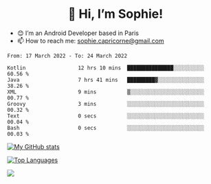 <h1 align="center"> 👋 Hi, I’m Sophie! </h1>  

- 😊 I’m an Android Developer based in Paris
- 📫 How to reach me: sophie.capricorne@gmail.com


<!--START_SECTION:waka-->

```text
From: 17 March 2022 - To: 24 March 2022

Kotlin                 12 hrs 10 mins  ███████████████░░░░░░░░░░   60.56 %
Java                   7 hrs 41 mins   █████████▓░░░░░░░░░░░░░░░   38.26 %
XML                    9 mins          ▒░░░░░░░░░░░░░░░░░░░░░░░░   00.77 %
Groovy                 3 mins          ░░░░░░░░░░░░░░░░░░░░░░░░░   00.32 %
Text                   0 secs          ░░░░░░░░░░░░░░░░░░░░░░░░░   00.04 %
Bash                   0 secs          ░░░░░░░░░░░░░░░░░░░░░░░░░   00.03 %
```

<!--END_SECTION:waka-->

[![My GitHub stats](https://github-readme-stats.vercel.app/api?username=sophicapri&show_icons=true&theme=buefy)](https://github.com/anuraghazra/github-readme-stats)

[![Top Languages](https://github-readme-stats.vercel.app/api/top-langs/?username=sophicapri&langs_count=2&layout=compact)](https://github.com/anuraghazra/github-readme-stats)

![](https://github-readme-streak-stats.herokuapp.com/?user=sophicapri)
